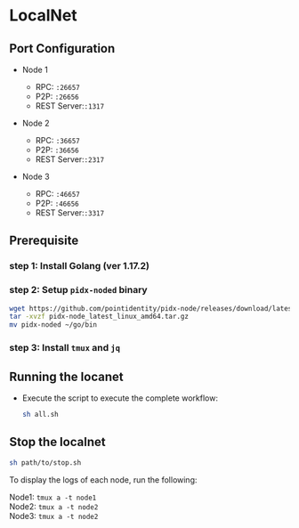 # LocalNet

## Port Configuration

- Node 1
  - RPC: `:26657`
  - P2P: `:26656`
  - REST Server:`:1317`

- Node 2
  - RPC: `:36657`
  - P2P: `:36656`
  - REST Server:`:2317`

- Node 3
  - RPC: `:46657`
  - P2P: `:46656`
  - REST Server:`:3317`

## Prerequisite

### step 1: Install Golang (ver 1.17.2)

### step 2: Setup `pidx-noded` binary 

```bash
wget https://github.com/pointidentity/pidx-node/releases/download/latest/pidx-node_latest_linux_amd64.tar.gz
tar -xvzf pidx-node_latest_linux_amd64.tar.gz
mv pidx-noded ~/go/bin
```
### step 3: Install `tmux` and `jq`


## Running the locanet

- Execute the script to execute the complete workflow:
  ```sh
  sh all.sh
  ```

## Stop  the localnet

```sh
sh path/to/stop.sh
```

To display the logs of each node, run the following:

Node1: `tmux a -t node1`<br>
Node2: `tmux a -t node2`<br>
Node3: `tmux a -t node2`<br>